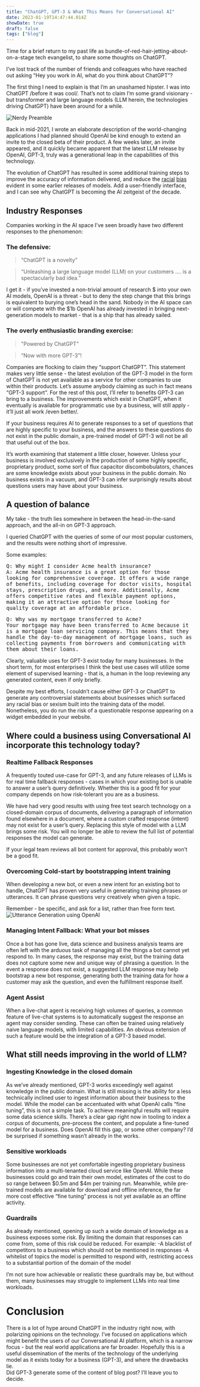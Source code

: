 ```yaml
---
title: "ChatGPT, GPT-3 & What This Means for Conversational AI"
date: 2023-01-19T14:47:44.014Z
showDate: true
draft: false
tags: ["blog"]
---
```


Time for a brief return to my past life as bundle-of-red-hair-jetting-about-on-a-stage tech evangelist, to share some thoughts on ChatGPT. 
    
I’ve lost track of the number of friends and colleagues who have reached out asking “Hey you work in AI, what do you think about ChatGPT”? 
  
The first thing I need to explain is that I’m an unashamed hipster. I was into ChatGPT /before it was cool/. 
That’s not to claim I’m some grand visionary - but transformer and large language models (LLM herein, the technologies driving ChatGPT) have been around for a while. 
  
  ![Nerdy Preamble](/images/preamble.jpg)
  
Back in mid-2021, I wrote an elaborate description of the world-changing applications I had planned should OpenAI be kind enough to extend an invite to the closed beta of their product.
A few weeks later, an invite appeared, and it quickly became apparent that the latest LLM release by OpenAI, GPT-3, truly was a generational leap in the capabilities of this technology. 
  
The evolution of ChatGPT has resulted in some additional training steps to improve the accuracy of information delivered, and reduce the  [racial](https://time.com/6092078/artificial-intelligence-play)   [bias](https://www.wired.com/story/efforts-make-text-ai-less-racist-terrible/)  evident in some earlier releases of models. 
Add a user-friendly interface, and I can see why ChatGPT is becoming the AI zeitgeist of the decade.  
  
## Industry Responses
Companies working in the AI space I’ve seen broadly have two different responses to the phenomenon: 
  
### The defensive:
  
<blockquote>
  “ChatGPT is a novelty” 
</blockquote>
  
  
<blockquote>
“Unleashing a large language model (LLM) on your customers …. is a spectacularly bad idea.” 
</blockquote>
  
I get it - if you’ve invested a non-trivial amount of research $ into your own AI models, OpenAI is a threat - but to deny the step change that this brings is equivalent to burying one’s head in the sand. 
Nobody in the AI space can or will compete with the $1b OpenAI has already invested in bringing next-generation models to market - that is a ship that has already sailed. 

### The overly enthusiastic branding exercise:
  
<blockquote>
"Powered by ChatGPT"
</blockquote>
  
<blockquote>
“Now with more GPT-3”!
</blockquote>
  
Companies are flocking to claim they “support ChatGPT”. 
This statement makes very little sense - the latest evolution of the GPT-3 model in the form of ChatGPT is not yet available as a service for other companies to use within their products. 
Let’s assume anybody claiming as such in fact means “GPT-3 support”.
For the rest of this post, I’ll refer to benefits GPT-3 can bring to a business. 
The improvements which exist in ChatGPT, when it eventually is available for programmatic use by a business, will still apply - it’ll just all work /even better/.
  
If your business requires AI to generate responses to a set of questions that are highly specific to your business, and the answers to these questions do not exist in the public domain, a pre-trained model of GPT-3 will not be all that useful out of the box. 
  
It’s worth examining that statement a little closer, however. Unless your business is involved exclusively in the production of some highly specific, proprietary product, some sort of flux capacitor discombobulators, chances are some knowledge exists about your business in the public domain. 
No business exists in a vacuum, and GPT-3 can infer surprisingly results about questions users may have about your business. 
  
## A question of balance
My take - the truth lies somewhere in between the head-in-the-sand approach, and the all-in on GPT-3 approach. 
  
I queried ChatGPT with the queries of some of our most popular customers, and the results were nothing short of impressive. 
  
Some examples:
  
<pre style="white-space: pre-wrap;">
Q: Why might I consider Acme health insurance? 
A: Acme health insurance is a great option for those looking for comprehensive coverage. It offers a wide range of benefits, including coverage for doctor visits, hospital stays, prescription drugs, and more. Additionally, Acme offers competitive rates and flexible payment options, making it an attractive option for those looking for quality coverage at an affordable price.
</pre>
  
<pre style="white-space: pre-wrap;">
Q: Why was my mortgage transferred to Acme?
Your mortgage may have been transferred to Acme because it is a mortgage loan servicing company. This means that they handle the day-to-day management of mortgage loans, such as collecting payments from borrowers and communicating with them about their loans.
</pre>
  
Clearly, valuable uses for GPT-3 exist today for many businesses. 
In the short term, for most enterprises I think the best use cases will utilize some element of supervised learning - that is, a human in the loop reviewing any generated content, even if only briefly. 
  
Despite my best efforts, I couldn’t cause either GPT-3 or ChatGPT to generate any controversial statements about businesses which surfaced any racial bias or sexism built into the training data of the model.  
Nonetheless, you do run the risk of a questionable response appearing on a widget embedded in your website. 
  
## Where could a business using Conversational AI incorporate this technology today?
### Realtime Fallback Responses
A frequently touted use-case for GPT-3, and any future releases of LLMs is for real time fallback responses - cases in which your existing bot is unable to answer a user’s query definitively. 
Whether this is a good fit for your company depends on how risk-tolerant you are as a business. 
  
We have had very good results with using free text search technology on a closed-domain corpus of documents, delivering a paragraph of information found elsewhere in a document, where a custom crafted response (intent) may not exist  for a user’s query. 
Replacing this style of model with a LLM brings some risk. You will no longer be able to review the full list of potential responses the model can generate. 
  
If your legal team reviews all bot content for approval, this probably won’t be a good fit.
  
### Overcoming Cold-start by bootstrapping intent training
When developing a new bot, or even a new intent for an existing bot to handle, ChatGPT has proven very useful in generating training phrases or utterances. It can phrase questions very creatively when given a topic. 
  
Remember - be specific, and ask for a list, rather than free form text. 
![Utterance Generation using OpenAI](/images/chatgpt.png)
  
### Managing Intent Fallback: What your bot misses
Once a bot has gone live, data science and business analysis teams are often left with the arduous task of managing all the things a bot cannot yet respond to. 
In many cases, the response may exist, but the training data does not capture some new and unique way of phrasing a question. 
In the event a response does not exist, a suggested LLM response may help bootstrap a new bot response, generating both the training data for how a customer may ask the question, and even the fulfillment response itself. 
  
### Agent Assist
When a live-chat agent is receiving high volumes of queries, a common feature of live-chat systems is to automatically suggest the response an agent may consider sending. These can often be trained using relatively naive language models, with limited capabilities. 
An obvious extension of such a feature would be the integration of a GPT-3 based model. 
  
## What still needs improving in the world of LLM?
  
### Ingesting Knowledge in the closed domain
As we’ve already mentioned, GPT-3 works exceedingly well against knowledge in the public domain. 
What is still missing is the ability for a less technically inclined user to ingest information about their business to the model. 
While the model can be accentuated with what OpenAI calls “fine tuning”, this is not a simple task. To achieve meaningful results will require some data science skills. 
There’s a clear gap right now in tooling to index a corpus of documents, pre-process the content, and populate a fine-tuned model for a business. 
Does OpenAI fill this gap, or some other company? I’d be surprised if something wasn’t already in the works. 
  
### Sensitive workloads
Some businesses are not yet comfortable ingesting proprietary business information into a multi-tenanted cloud service like OpenAI. 
While these businesses could go and train their own model, estimates of the cost to do so range between $0.5m and $4m per training run. 
Meanwhile, while pre-trained models are available for download and offline inference, the far more cost effective “fine tuning” process is not yet available as an offline activity. 
  
### Guardrails
As already mentioned, opening up such a wide domain of knowledge as a business exposes some risk. 
By limiting the domain that responses can come from, some of this risk could be reduced. For example:
-A blacklist of competitors to a business which should not be mentioned in responses
-A whitelist of topics the model is permitted to respond with, restricting access to a substantial portion of the domain of the model
  
I’m not sure how achievable or realistic these guardrails may be, but without them, many businesses may struggle to implement LLMs into real time workloads. 
  
# Conclusion
There is a lot of hype around ChatGPT in the industry right now, with polarizing opinions on the technology. I’ve focused on applications which might benefit the users of our Conversational AI platform, which is a narrow focus - but the real world applications are far broader. 
Hopefully this is a useful dissemination of the merits of the technology of the underlying model as it exists today for a business (GPT-3), and where the drawbacks lie.  
Did GPT-3 generate some of the content of blog post? I’ll leave you to decide. 
  
